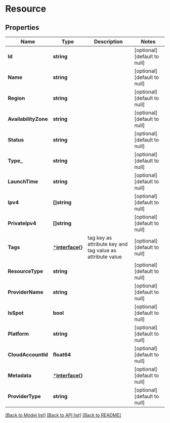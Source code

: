 # Resource

## Properties
Name | Type | Description | Notes
------------ | ------------- | ------------- | -------------
**Id** | **string** |  | [optional] [default to null]
**Name** | **string** |  | [optional] [default to null]
**Region** | **string** |  | [optional] [default to null]
**AvailabilityZone** | **string** |  | [optional] [default to null]
**Status** | **string** |  | [optional] [default to null]
**Type_** | **string** |  | [optional] [default to null]
**LaunchTime** | **string** |  | [optional] [default to null]
**Ipv4** | **[]string** |  | [optional] [default to null]
**PrivateIpv4** | **[]string** |  | [optional] [default to null]
**Tags** | [***interface{}**](interface{}.md) | tag key as attribute key and tag value as attribute value | [optional] [default to null]
**ResourceType** | **string** |  | [optional] [default to null]
**ProviderName** | **string** |  | [optional] [default to null]
**IsSpot** | **bool** |  | [optional] [default to null]
**Platform** | **string** |  | [optional] [default to null]
**CloudAccountId** | **float64** |  | [optional] [default to null]
**Metadata** | [***interface{}**](interface{}.md) |  | [optional] [default to null]
**ProviderType** | **string** |  | [optional] [default to null]

[[Back to Model list]](../README.md#documentation-for-models) [[Back to API list]](../README.md#documentation-for-api-endpoints) [[Back to README]](../README.md)

